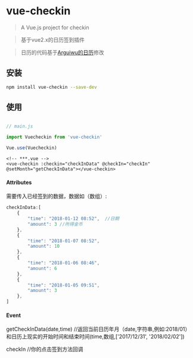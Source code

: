 # vue-checkin

> A Vue.js project for checkin

> 基于vue2.x的日历签到插件

> 日历的代码基于[Arguiwu的日历](https://github.com/Arguiwu/calendar)修改

## 安装

``` bash
npm install vue-checkin --save-dev

```
## 使用
```javascript

// main.js

import Vuecheckin from 'vue-checkin'

Vue.use(Vuecheckin)

```

```vue
<!-- ***.vue -->
<vue-checkin :checkin="checkInData" @checkIn="checkIn" @setMonth="getCheckInData"></vue-checkin>
```

#### Attributes

需要传入已经签到的数据，数据如（数组）:

```javascript
checkInData:[
    {
        "time": "2018-01-12 08:52",  //日期
        "amount": 3 //所得金币
    },
    {
        "time": "2018-01-07 08:52",
        "amount": 10 
    },
    {
        "time": "2018-01-06 08:46", 
        "amount": 6
    },
    {
        "time": "2018-01-05 09:51",
        "amount": 3
    },
]
```

#### Event

getCheckInData(date,time)  //返回当前日历年月（date,字符串,例如:2018/01）和日历上现实的开始时间和结束时间(time,数组,['2017/12/31', '2018/02/02'])

checkIn   //你的点击签到方法回调

